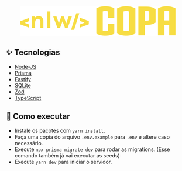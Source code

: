 <p align="center">
  <img alt="NLW Copa" src=".github/logo.svg" />
</p>

## ✨ Tecnologias

- [Node-JS](https://nodejs.org/en/)
- [Prisma](https://www.prisma.io/)
- [Fastify](https://www.fastify.io/)
- [SQLite](https://www.sqlite.org/docs.html)
- [Zod](https://zod.dev/)
- [TypeScript](https://www.typescriptlang.org/)

## 🚀 Como executar

- Instale os pacotes com `yarn install`.
- Faça uma copia do arquivo `.env.example` para `.env` e altere caso necessário.
- Execute `npx prisma migrate dev` para rodar as migrations. (Esse comando também já vai executar as seeds)
- Execute `yarn dev` para iniciar o servidor.
